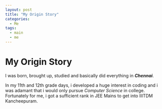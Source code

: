 ```yaml
---
layout: post
title: "My Origin Story"
categories:
  - Me
tags:
  - main
  - me
---
```


# My Origin Story

I was born, brought up, studied and basically did everything in <b><i>Chennai</i></b>.


In my 11th and 12th grade days, i developed a huge interest in coding and i was adamant that i would only pursue <i>Computer Science</i> 
in college. Fortunately for me, i got a sufficient rank in JEE Mains to get into IIITDM Kancheepuram.
